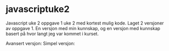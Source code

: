 # javascriptuke2
 Javascript uke 2
 oppgave 1 uke 2 med kortest mulig kode. 
 Laget 2 versjoner av oppgave 1. En versjon med min kunnskap, og en versjon med kunnskap basert på hvor langt jeg var kommet i kurset. 

 Avansert versjon: 
 Simpel versjon:
